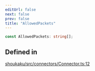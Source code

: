 ```yaml
---
editUrl: false
next: false
prev: false
title: "AllowedPackets"
---
```


```ts
const AllowedPackets: string[];
```

## Defined in

[shoukaku/src/connectors/Connector.ts:12](https://github.com/shipgirlproject/shoukaku/blob/9d5588e950f8b8cbe3cdd5386a275943ff6fdba1/src/connectors/Connector.ts#L12)
